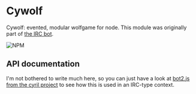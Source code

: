 Cywolf
======

Cywolf: evented, modular wolfgame for node.
This module was originally part of [the IRC bot](http://github.com/whiskers75/cyril).

![NPM](https://nodei.co/npm/cywolf.png?downloads=true&stars=true)

## API documentation

I'm not bothered to write much here, so you can just have a look at [bot2.js from the cyril project](https://github.com/whiskers75/cyril/blob/master/bot2.js) to see how this is used in an IRC-type context.